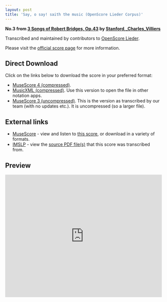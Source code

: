```yaml
---
layout: post
title: 'Say, o say! saith the music (OpenScore Lieder Corpus)'
---
```


__No.3 from [3 Songs of Robert Bridges, Op.43](https://fourscoreandmore.org/openscore/lieder/Stanford%2C_Charles_Villiers/3_Songs_of_Robert_Bridges%2C_Op.43/) by [Stanford,_Charles_Villiers](https://fourscoreandmore.org/openscore/lieder/Stanford%2C_Charles_Villiers)__

Transcribed and maintained by contributors to [OpenScore Lieder].

Please visit the [official score page] for more information.

[official score page]: https://musescore.com/openscore-lieder-corpus/scores/6205716
[OpenScore Lieder]: https://musescore.com/openscore-lieder-corpus

## Direct Download

Click on the links below to download the score in your preferred format:
- [MuseScore 4 (compressed)](https://fourscoreandmore.org/openscore/lieder/Stanford%2C_Charles_Villiers/3_Songs_of_Robert_Bridges%2C_Op.43/3_Say%2C_o_say%21_saith_the_music.mscz).
- [MusicXML (compressed)](https://fourscoreandmore.org/openscore/lieder/Stanford%2C_Charles_Villiers/3_Songs_of_Robert_Bridges%2C_Op.43/3_Say%2C_o_say%21_saith_the_music.mxl). Use this version to open the file in other notation apps.
- [MuseScore 3 (uncompressed)](https://raw.githubusercontent.com/OpenScore/Lieder/refs/heads/main/scores/Stanford%2C_Charles_Villiers/3_Songs_of_Robert_Bridges%2C_Op.43/3_Say%2C_o_say%21_saith_the_music/lc6205716.mscx). This is the version as transcribed by our team (with no updates etc.). It is uncompressed (so a larger file).

## External links

- [MuseScore] - view and listen to [this score][MuseScore], or download in a variety of formats.
- [IMSLP] - view the [source PDF file(s)][IMSLP] that this score was transcribed from.

[MuseScore]: https://musescore.com/score/6205716
[IMSLP]: https://imslp.org/wiki/Special:ReverseLookup/474472

## Preview

<iframe width="100%" height="394" src="https://musescore.com/openscore-lieder-corpus/scores/6205716/embed" frameborder="0" allowfullscreen allow="autoplay; fullscreen"></iframe>
